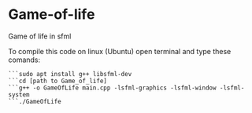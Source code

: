 # Game-of-life
Game of life in sfml

To compile this code on linux (Ubuntu) open terminal and type these comands:
```sudo apt update
```sudo apt install g++ libsfml-dev
```cd [path to Game_of_life]
```g++ -o GameOfLife main.cpp -lsfml-graphics -lsfml-window -lsfml-system
```./GameOfLife

